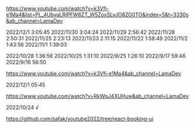 https://www.youtube.com/watch?v=k3Vfj-e1Ma4&list=PL_4UbyaLRjPFW6ZT_W5ZoxSLyJO8ZG0TO&index=5&t=3330s&ab_channel=LamaDev

2022/12/1 3:05:45
2022/11/30 3:04:24
2022/11/29 2:56:42
2022/11/28 2:50:31
2022/11/25 2:23:13
2022/11/23 2:11:15
2022/11/22 1:58:49
2022/11/2 1:43:56
2022/11/1 1:39:03

2022/10/28 1:36:56
2022/10/25 1:31:10
2022/9/25 1:26:10
2022/9/17 59:46
2022/9/16 56:50

https://www.youtube.com/watch?v=k3Vfj-e1Ma4&ab_channel=LamaDev

2022/12/1 05:45

https://www.youtube.com/watch?v=RkWpJ4XUHuw&ab_channel=LamaDev

2022/10/24 √

https://github.com/safak/youtube2022/tree/react-booking-ui
